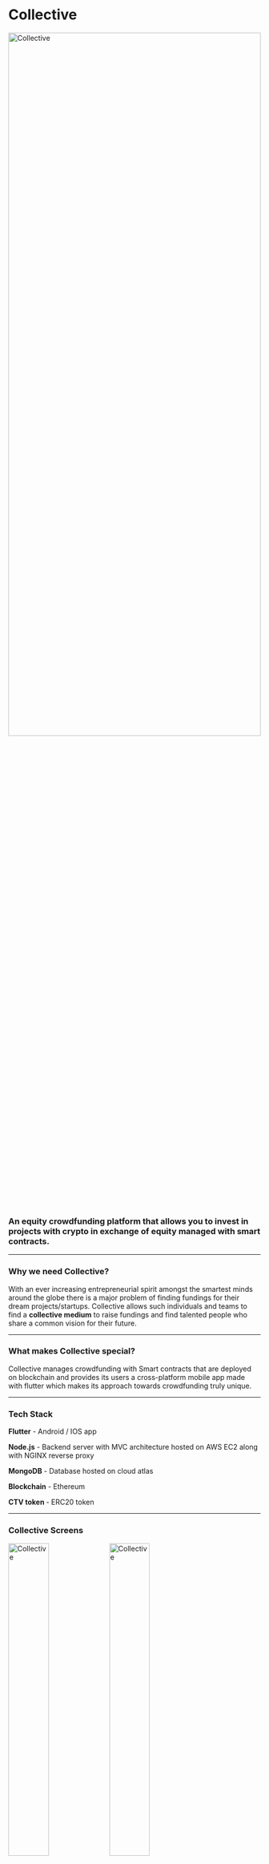 <h1>Collective</h1>


<img src="https://github.com/sagarparker/Collective/blob/main/assets/ScreenShots/Cover.png" alt="Collective" width="100%" height="60%"/>

<h3>An equity crowdfunding platform that allows you to invest in projects with crypto in exchange of equity managed with smart contracts.</h3>


<hr>

<h3>Why we need Collective?</h3>
<p>With an ever increasing entrepreneurial spirit amongst the smartest minds around the globe there is a major problem of finding fundings for their dream projects/startups. Collective allows such individuals and teams to find a <b>collective medium</b> to raise fundings and find talented people who share a common vision for their future.
</p>


<hr>

<h3>What makes Collective special?</h3>
<p>Collective manages crowdfunding with Smart contracts that are deployed on blockchain and provides its users a cross-platform mobile app made with flutter which makes its approach towards crowdfunding truly unique.
</p>

<hr>

<h3>Tech Stack</h3>
<p><b>Flutter</b>    - Android / IOS app</p>
<p><b>Node.js</b>    - Backend server with MVC architecture hosted on AWS EC2 along with NGINX reverse proxy</p>
<p><b>MongoDB</b>    - Database hosted on cloud atlas</p>
<p><b>Blockchain</b> - Ethereum</p>
<p><b>CTV token </b> - ERC20 token </p>

<hr>

<h3>Collective Screens</h3>

<img src="https://github.com/sagarparker/Collective/blob/main/assets/ScreenShots/Login.png" alt="Collective" width="40%" /><img src="https://github.com/sagarparker/Collective/blob/main/assets/ScreenShots/Register.png" alt="Collective" width="40%" />


<img src="https://github.com/sagarparker/Collective/blob/main/assets/ScreenShots/Home.png" alt="Collective" width="40%" /><img src="https://github.com/sagarparker/Collective/blob/main/assets/ScreenShots/BuyCTV.png" alt="Collective" width="40%" />

<img src="https://github.com/sagarparker/Collective/blob/main/assets/ScreenShots/CreateHome.png" alt="Collective" width="40%" /><img src="https://github.com/sagarparker/Collective/blob/main/assets/ScreenShots/Search.png" alt="Collective" width="40%" />

<img src="https://github.com/sagarparker/Collective/blob/main/assets/ScreenShots/CampScreen.png" alt="Collective" width="40%" /><img src="https://github.com/sagarparker/Collective/blob/main/assets/ScreenShots/Invest.png" alt="Collective" width="40%" />

<img src="https://github.com/sagarparker/Collective/blob/main/assets/ScreenShots/Angels.png" alt="Collective" width="41%" /><img src="https://github.com/sagarparker/Collective/blob/main/assets/ScreenShots/MoreTab.png" alt="Collective" width="40%" />

<img src="https://github.com/sagarparker/Collective/blob/main/assets/ScreenShots/Collab.png" alt="Collective" width="40%" /><img src="https://github.com/sagarparker/Collective/blob/main/assets/ScreenShots/Collaborators.png" alt="Collective" width="40%" />

<img src="https://github.com/sagarparker/Collective/blob/main/assets/ScreenShots/SideMenu.png" alt="Collective" width="40%" /><img src="https://github.com/sagarparker/Collective/blob/main/assets/ScreenShots/Support.png" alt="Collective" width="40%" />

<img src="https://github.com/sagarparker/Collective/blob/main/assets/ScreenShots/UserDetails.png" alt="Collective" width="40%" /><img src="https://github.com/sagarparker/Collective/blob/main/assets/ScreenShots/UserInvestmnet.png" alt="Collective" width="40%" />

<hr>

<h3>High level system design</h3>

<img src="https://github.com/sagarparker/Collective/blob/main/assets/systemdesign.PNG" alt="Collective" width="80%" height="60%"/>

<hr>

<h3>How equity crowdfunding works</h3>

<img src="https://github.com/sagarparker/Collective/blob/main/assets/CollectCrowdfundFlow.png" alt="Collective" width="80%" height="60%"/>

<hr>


<h3>How collaboration works </h3>

<img src="https://github.com/sagarparker/Collective/blob/main/assets/CollectCollaborationFlow.png" alt="Collective" width="80%" height="60%"/>

<hr>

<h3>Future enhancement</h3>

<ul>
<li>Migrating to a micro-service based architecture for the backend using RabbitMQ.</li>
<li>Moving all the camp images to IPFS or AWS S3 bucket.</li>
<li>Improving the transaction speeds by migrating to Hedera hashgraph and implementing HTS and HSC 2.0.</li> 
</ul>

<hr>

<h3>Thank you for your interest !!<h3>
